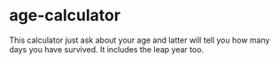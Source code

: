 # age-calculator
This calculator just ask about your age and latter will tell you how many days you have survived. It includes the leap year too.
